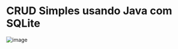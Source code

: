 # CRUD Simples usando Java com SQLite
![image](https://github.com/user-attachments/assets/b0598a71-30db-4fe3-8b7a-22483e35a30a)
